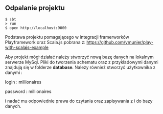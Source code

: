 ## Odpalanie projektu
```shell
$ sbt
> run
$ open http://localhost:9000
```

Podstawa projektu pomagającego w integracji framerworków Playframework oraz Scala.js pobrana z:
https://github.com/vmunier/play-with-scalajs-example

Aby projekt mógł działać należy stworzyć nową bazę danych na lokalnym serwerze MySql. Pliki
do tworzenia schematu oraz z przykładowymi danymi znajdują się w folderze **database**.
Należy również stworzyć użytkownika z danymi :

login : millionaires


password : millionaires

i nadać mu odpowiednie prawa do czytania oraz zapisywania z i do bazy danych.

